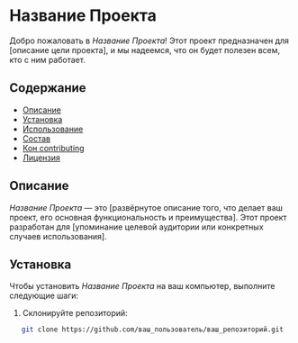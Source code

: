 # Название Проекта

Добро пожаловать в *Название Проекта*! Этот проект предназначен для [описание цели проекта], и мы надеемся, что он будет полезен всем, кто с ним работает.

## Содержание

- [Описание](#описание)
- [Установка](#установка)
- [Использование](#использование)
- [Состав](#состав)
- [Кон contributing](#вклад)
- [Лицензия](#лицензия)

## Описание

*Название Проекта* — это [развёрнутое описание того, что делает ваш проект, его основная функциональность и преимущества]. Этот проект разработан для [упоминание целевой аудитории или конкретных случаев использования].

## Установка

Чтобы установить *Название Проекта* на ваш компьютер, выполните следующие шаги:

1. Склонируйте репозиторий:
```bash
   git clone https://github.com/ваш_пользователь/ваш_репозиторий.git
